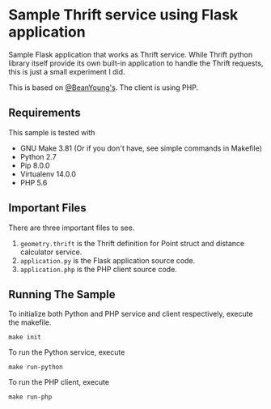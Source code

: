 # Sample Thrift service using Flask application
Sample Flask application that works as Thrift service. While Thrift python library itself provide its own built-in application to handle the Thrift requests, this is just a small experiment I did. 

This is based on [@BeanYoung's](https://gist.github.com/BeanYoung/8318363). The client is using PHP.

## Requirements
This sample is tested with

- GNU Make 3.81 (Or if you don't have, see simple commands in Makefile)
- Python 2.7
- Pip 8.0.0
- Virtualenv 14.0.0
- PHP 5.6

## Important Files
There are three important files to see.

1. `geometry.thrift` is the Thrift definition for Point struct and distance calculator service.
2. `application.py` is the Flask application source code.
3. `application.php` is the PHP client source code.

## Running The Sample
To initialize both Python and PHP service and client respectively, execute
the makefile.

```
make init
```

To run the Python service, execute

```
make run-python
```

To run the PHP client, execute

```
make run-php
```
